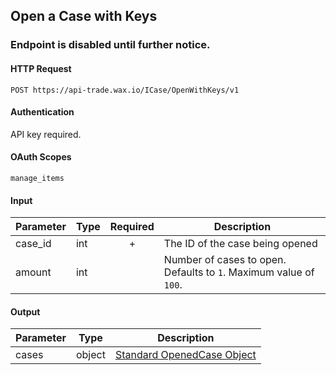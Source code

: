 ## Open a Case with Keys

### **Endpoint is disabled until further notice.**

#### HTTP Request

`POST https://api-trade.wax.io/ICase/OpenWithKeys/v1`

#### Authentication

API key required.

#### OAuth Scopes
`manage_items`

#### Input

Parameter | Type | Required   | Description
--------- | -----| :--------: | -----------
case_id | int | + | The ID of the case being opened
amount  | int |  | Number of cases to open.  Defaults to `1`.  Maximum value of `100`.
    
#### Output

Parameter | Type | Description
--------- | -----| -------- 
cases | object | [Standard OpenedCase Object](/ICase.md#standard-openedcase-object)
